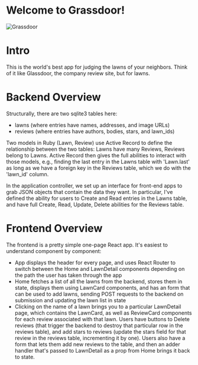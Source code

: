# Welcome to Grassdoor!

![Grassdoor](grassdoor.gif)

# Intro
This is the world's best app for judging the lawns of your neighbors. Think of it like Glassdoor, the  company review site, but for lawns.

# Backend Overview
Structurally, there are two sqlite3 tables here:
- lawns (where entries have names, addresses, and image URLs)
- reviews (where entries have authors, bodies, stars, and lawn_ids)

Two models in Ruby (Lawn, Review) use Active Record to define the relationship between the two tables: Lawns have many Reviews, Reviews belong to Lawns. Active Record then gives the full abilities to interact with those models, e.g., finding the last entry in the Lawns table with 'Lawn.last' as long as we have a foreign key in the Reviews table, which we do with the 'lawn_id' column.

In the application controller, we set up an interface for front-end apps to grab JSON objects that contain the data they want. In particular, I've defined the ability for users to Create and Read entries in the Lawns table, and have full Create, Read, Update, Delete abilities for the Reviews table. 

# Frontend Overview
The frontend is a pretty simple one-page React app. It's easiest to understand component by component:
- App displays the header for every page, and uses React Router to switch between the Home and LawnDetail components depending on the path the user has taken through the app
- Home fetches a list of all the lawns from the backend, stores them in state, displays them using LawnCard components, and has an form that can be used to add lawns, sending POST requests to the backend on submission and updating the lawn list in state
- Clicking on the name of a lawn brings you to a particular LawnDetail page, which contains the LawnCard, as well as ReviewCard components for each review associated with that lawn. Users have buttons to Delete reviews (that trigger the backend to destroy that particular row in the reviews table), and add stars to reviews (update the stars field for that review in the reviews table, incrementing it by one). Users also have a form that lets them add new reviews to the table, and then an adder handler that's passed to LawnDetail as a prop from Home brings it back to state. 

